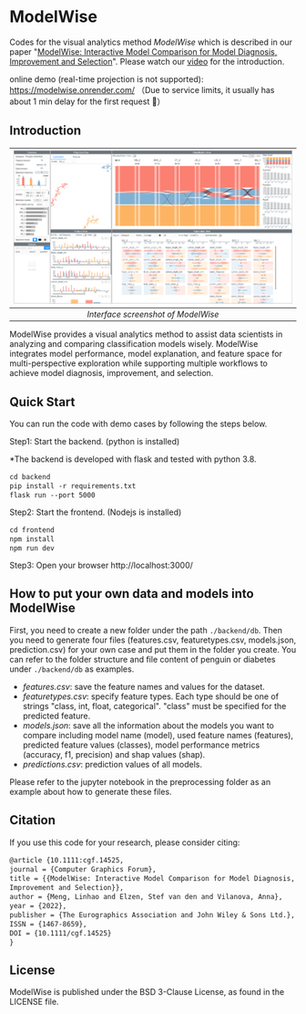 # ModelWise

Codes for the visual analytics method *ModelWise* which is described in our paper "[ModelWise: Interactive Model Comparison for Model
Diagnosis, Improvement and Selection](https://doi.org/10.1111/cgf.14525)". Please watch our [video](https://vimeo.com/696132887?share=copy) for the introduction. 

online demo (real-time projection is not supported): https://modelwise.onrender.com/ （Due to service limits, it usually has about 1 min delay for the first request 👾）

## Introduction

|![Interface screenshot of ModelWise](modelwisescreenshot.png)|
|:--:| 
| *Interface screenshot of ModelWise* |

ModelWise provides a visual analytics method to assist data scientists in analyzing and comparing
classification models wisely. ModelWise integrates model performance, model explanation,
and feature space for multi-perspective exploration while supporting multiple workflows to achieve model diagnosis, improvement, and selection.


## Quick Start
You can run the code with demo cases by following the steps below.

Step1: Start the backend. (python is installed)

*The backend is developed with flask and tested with python 3.8.
```
cd backend
pip install -r requirements.txt
flask run --port 5000
```
Step2: Start the frontend. (Nodejs is installed)
```
cd frontend
npm install
npm run dev
```
Step3: Open your browser http://localhost:3000/


## How to put your own data and models into ModelWise
First, you need to create a new folder under the path `./backend/db`. Then you need to generate four files (features.csv, featuretypes.csv, models.json, prediction.csv) for your own case and put them in the folder you create. You can refer to the folder structure and file content of penguin or diabetes under `./backend/db` as examples. 

* *features.csv*: save the feature names and values for the dataset.
* *featuretypes.csv*: specify feature types. Each type should be one of strings "class, int, float, categorical". "class" must be specified for the predicted feature.
* *models.json*: save all the information about the models you want to compare including model name (model), used feature names (features), predicted feature values (classes), model performance metrics (accuracy, f1, precision) and shap values (shap).
* *predictions.csv*: prediction values of all models.

Please refer to the jupyter notebook in the preprocessing folder as an example about how to generate these files. 

## Citation
If you use this code for your research, please consider citing:
```
@article {10.1111:cgf.14525,
journal = {Computer Graphics Forum},
title = {{ModelWise: Interactive Model Comparison for Model Diagnosis, Improvement and Selection}},
author = {Meng, Linhao and Elzen, Stef van den and Vilanova, Anna},
year = {2022},
publisher = {The Eurographics Association and John Wiley & Sons Ltd.},
ISSN = {1467-8659},
DOI = {10.1111/cgf.14525}
}
```

## License
ModelWise is published under the BSD 3-Clause License, as found in the LICENSE file.
